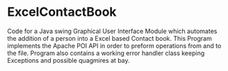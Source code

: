# ExcelContactBook
Code for a Java swing Graphical User Interface Module which automates the addition of a person into a Excel based Contact book. This Program implements the Apache POI API in order to preform operations from and to the file. Program also contains a working error handler class keeping Exceptions and possible quagmires at bay.
